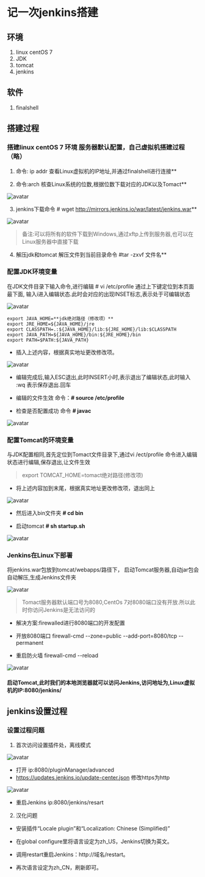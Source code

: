 # 记一次jenkins搭建

## 环境
1. linux centOS 7
2. JDK
3. tomcat
4. jenkins

## 软件
1. finalshell

## 搭建过程
### 搭建linux centOS 7 环境 服务器默认配置，自己虚拟机搭建过程（略）

1. 命令: ip addr 查看Linux虚拟机的IP地址,并通过finalshell进行连接**

2. 命令:arch 核查Linux系统的位数,根据位数下载对应的JDK以及Tomact**

![avatar](https://raw.githubusercontent.com/boboyaohuo/staticFile/master/image/01.png)

3. jenkins下载命令 # wget http://mirrors.jenkins.io/war/latest/jenkins.war**

![avatar](https://raw.githubusercontent.com/boboyaohuo/staticFile/master/image/02.png)
> 备注:可以将所有的软件下载到Windows,通过xftp上传到服务器,也可以在Linux服务器中直接下载

4. 解压jdk和tomcat 解压文件到当前目录命令 #tar -zxvf 文件名**

### 配置JDK环境变量

在JDK文件目录下输入命令,进行编辑 # vi /etc/profile 通过上下键定位到本页面最下面, 输入i进入编辑状态.此时会对应的出现INSET标志,表示处于可编辑状态

![avatar](https://raw.githubusercontent.com/boboyaohuo/staticFile/master/image/03.png)

    export JAVA_HOME=**jdk绝对路径（修改项）**
    export JRE_HOME=${JAVA_HOME}/jre
    export CLASSPATH=.:${JAVA_HOME}/lib:${JRE_HOME}/lib:$CLASSPATH
    export JAVA_PATH=${JAVA_HOME}/bin:${JRE_HOME}/bin
    export PATH=$PATH:${JAVA_PATH}

- 插入上述内容，根据真实地址更改修改项。

![avatar](https://raw.githubusercontent.com/boboyaohuo/staticFile/master/image/04.png)

- 编辑完成后,输入ESC退出,此时INSERT小时,表示退出了编辑状态,此时输入  :wq 表示保存退出.回车

- 编辑的文件生效 命令：**# source /etc/profile**

- 检查是否配置成功 命令 **# javac**

![avatar](https://raw.githubusercontent.com/boboyaohuo/staticFile/master/image/05.png)

### 配置Tomcat的环境变量
与JDK配置相同,首先定位到Tomact文件目录下,通过vi /ect/profile 命令进入编辑状态进行编辑,保存退出,让文件生效

>export TOMCAT_HOME=tomact绝对路径(修改项)

- 将上述内容加到末尾，根据真实地址更改修改项，退出同上

![avatar](https://raw.githubusercontent.com/boboyaohuo/staticFile/master/image/06.png)

- 然后进入bin文件夹 **# cd bin**

- 启动tomcat **# sh startup.sh**

![avatar](https://raw.githubusercontent.com/boboyaohuo/staticFile/master/image/07.png)

### Jenkins在Linux下部署
将jenkins.war包放到tomcat/webapps/路径下， 启动Tomcat服务器,自动jar包会自动解压,生成Jenkins文件夹

![avatar](https://raw.githubusercontent.com/boboyaohuo/staticFile/master/image/08.png)

>Tomact服务器默认端口号为8080,CentOs 7对8080端口没有开放.所以此时你访问Jenkins是无法访问的

- 解决方案:firewalled进行8080端口的开发配置

- 开放8080端口
firewall-cmd --zone=public --add-port=8080/tcp --permanent

- 重启防火墙
firewall-cmd --reload

![avatar](https://raw.githubusercontent.com/boboyaohuo/staticFile/master/image/09.png)

#### 启动Tomcat,此时我们的本地浏览器就可以访问Jenkins,访问地址为,Linux虚拟机的IP:8080/jenkins/

## jenkins设置过程

### 设置过程问题
1. 首次访问设置插件处，离线模式

![avatar](https://raw.githubusercontent.com/boboyaohuo/staticFile/master/image/10.png)

- 打开 ip:8080/pluginManager/advanced
- https://updates.jenkins.io/update-center.json 修改https为http

![avatar](https://raw.githubusercontent.com/boboyaohuo/staticFile/master/image/11.png)

- 重启Jenkins ip:8080/jenkins/resart

2. 汉化问题
- 安装插件“Locale plugin”和“Localization: Chinese (Simplified)”

- 在global configure里将语言设定为zh_US，Jenkins切换为英文。

- 调用restart重启Jenkins：http://域名/restart。

- 再次语言设定为zh_CN，刷新即可。
